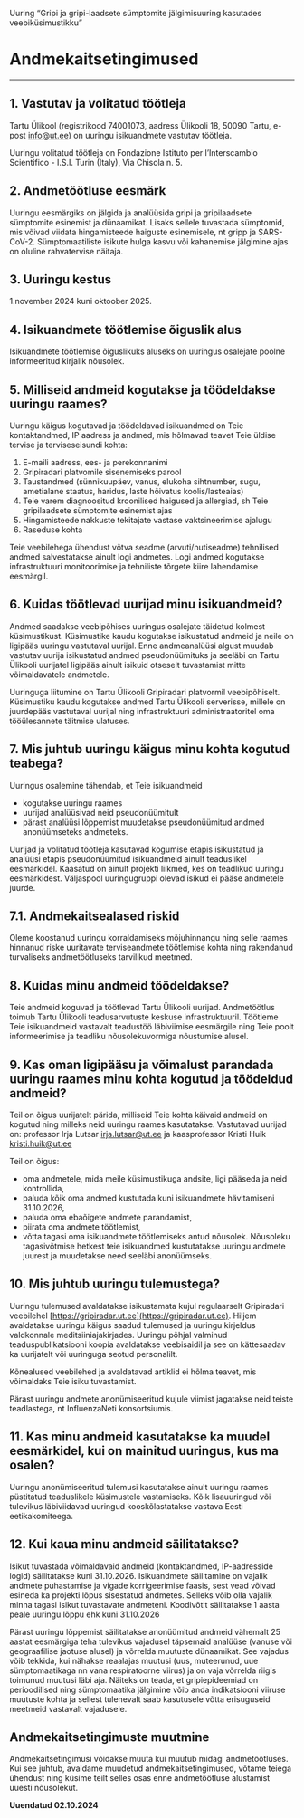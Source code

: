Uuring “Gripi ja gripi-laadsete sümptomite jälgimisuuring kasutades veebiküsimustikku”

# Andmekaitsetingimused

---

## 1. Vastutav ja volitatud töötleja

Tartu Ülikool (registrikood 74001073, aadress Ülikooli 18, 50090 Tartu, e-post
info@ut.ee) on uuringu isikuandmete vastutav töötleja.

Uuringu volitatud töötleja on Fondazione Istituto per l’Interscambio Scientifico - I.S.I.
Turin (Italy), Via Chisola n. 5.

## 2. Andmetöötluse eesmärk

Uuringu eesmärgiks on jälgida ja analüüsida gripi ja gripilaadsete sümptomite esinemist ja
dünaamikat. Lisaks sellele tuvastada sümptomid, mis võivad viidata hingamisteede haiguste
esinemisele, nt gripp ja SARS-CoV-2. Sümptomaatiliste isikute hulga kasvu või kahanemise
jälgimine ajas on oluline rahvatervise näitaja.

## 3. Uuringu kestus 

1.november 2024 kuni oktoober 2025.

## 4. Isikuandmete töötlemise õiguslik alus

Isikuandmete töötlemise õiguslikuks aluseks on uuringus osalejate poolne informeeritud
kirjalik nõusolek.

## 5. Milliseid andmeid kogutakse ja töödeldakse uuringu raames?

Uuringu käigus kogutavad ja töödeldavad isikuandmed on Teie kontaktandmed, IP aadress ja
andmed, mis hõlmavad teavet Teie üldise tervise ja terviseseisundi kohta:

1. E-maili aadress, ees- ja perekonnanimi
2. Gripiradari platvomile sisenemiseks parool
3. Taustandmed (sünnikuupäev, vanus, elukoha sihtnumber, sugu, ametialane staatus,
haridus, laste hõivatus koolis/lasteaias)
4. Teie varem diagnoositud kroonilised haigused ja allergiad, sh Teie gripilaadsete
sümptomite esinemist ajas
5. Hingamisteede nakkuste tekitajate vastase vaktsineerimise ajalugu
6. Raseduse kohta

Teie veebilehega ühendust võtva seadme (arvuti/nutiseadme) tehnilised andmed salvestatakse
ainult logi andmetes. Logi andmed kogutakse infrastruktuuri monitoorimise ja tehniliste
tõrgete kiire lahendamise eesmärgil.

## 6. Kuidas töötlevad uurijad minu isikuandmeid?

Andmed saadakse veebipõhises uuringus osalejate täidetud kolmest küsimustikust.
Küsimustike kaudu kogutakse isikustatud andmeid ja neile on ligipääs uuringu vastutaval
uurijal. Enne andmeanalüüsi algust muudab vastutav uurija isikustatud andmed
pseudonüümituks ja seeläbi on Tartu Ülikooli uurijatel ligipääs ainult isikuid otseselt
tuvastamist mitte võimaldavatele andmetele.

Uuringuga liitumine on Tartu Ülikooli Gripiradari platvormil veebipõhiselt. Küsimustiku
kaudu kogutakse andmed Tartu Ülikooli serverisse, millele on juurdepääs vastutaval
uurijal ning infrastruktuuri administraatoritel oma tööülesannete täitmise ulatuses.

## 7. Mis juhtub uuringu käigus minu kohta kogutud teabega?

Uuringus osalemine tähendab, et Teie isikuandmeid

- kogutakse uuringu raames
- uurijad analüüsivad neid pseudonüümitult
- pärast analüüsi lõppemist muudetakse pseudonüümitud andmed anonüümseteks andmeteks.

Uurijad ja volitatud töötleja kasutavad kogumise etapis isikustatud ja analüüsi etapis
pseudonüümitud isikuandmeid ainult teaduslikel eesmärkidel.
Kaasatud on ainult projekti liikmed, kes on teadlikud uuringu eesmärkidest. Väljaspool
uuringugruppi olevad isikud ei pääse andmetele juurde.

## 7.1. Andmekaitsealased riskid

Oleme koostanud uuringu korraldamiseks mõjuhinnangu ning selle raames hinnanud riske
uuritavate terviseandmete töötlemise kohta ning rakendanud turvaliseks andmetöötluseks
tarvilikud meetmed.

## 8. Kuidas minu andmeid töödeldakse?

Teie andmeid koguvad ja töötlevad Tartu Ülikooli uurijad. Andmetöötlus toimub Tartu
Ülikooli teadusarvutuste keskuse infrastruktuuril. Töötleme Teie isikuandmeid vastavalt
teadustöö läbiviimise eesmärgile ning Teie poolt informeerimise ja teadliku
nõusolekuvormiga nõustumise alusel.

## 9. Kas oman ligipääsu ja võimalust parandada uuringu raames minu kohta kogutud ja töödeldud andmeid?

Teil on õigus uurijatelt pärida, milliseid Teie kohta käivaid andmeid on kogutud ning milleks
neid uuringu raames kasutatakse. Vastutavad uurijad on: professor Irja Lutsar
irja.lutsar@ut.ee ja kaasprofessor Kristi Huik kristi.huik@ut.ee

Teil on õigus:

- oma andmetele, mida meile küsimustikuga andsite, ligi pääseda ja neid kontrollida,
- paluda kõik oma andmed kustutada kuni isikuandmete hävitamiseni 31.10.2026,
- paluda oma ebaõigete andmete parandamist,
- piirata oma andmete töötlemist,
- võtta tagasi oma isikuandmete töötlemiseks antud nõusolek. Nõusoleku tagasivõtmise hetkest teie isikuandmed kustutatakse uuringu andmete juurest ja muudetakse need seeläbi anonüümseks.

## 10. Mis juhtub uuringu tulemustega?

Uuringu tulemused avaldatakse isikustamata kujul regulaarselt Gripiradari veebilehel
[https://gripiradar.ut.ee](https://gripiradar.ut.ee). Hiljem avaldatakse uuringu käigus saadud tulemused ja
uuringu kirjeldus valdkonnale meditsiiniajakirjades. Uuringu põhjal valminud
teaduspublikatsiooni koopia avaldatakse veebisaidil ja see on kättesaadav ka uurijatelt või
uuringuga seotud personalilt.

Kõnealused veebilehed ja avaldatavad artiklid ei hõlma teavet, mis võimaldaks Teie isiku
tuvastamist.

Pärast uuringu andmete anonümiseeritud kujule viimist jagatakse neid teiste teadlastega, nt
InfluenzaNeti konsortsiumis.

## 11. Kas minu andmeid kasutatakse ka muudel eesmärkidel, kui on mainitud uuringus, kus ma osalen?

Uuringu anonümiseeritud tulemusi kasutatakse ainult uuringu raames püstitatud teaduslikele
küsimustele vastamiseks. Kõik lisauuringud või tulevikus läbiviidavad uuringud
kooskõlastatakse vastava Eesti eetikakomiteega.

## 12. Kui kaua minu andmeid säilitatakse?

Isikut tuvastada võimaldavaid andmeid (kontaktandmed, IP-aadresside logid) säilitatakse
kuni 31.10.2026. Isikuandmete säilitamine on vajalik andmete puhastamise ja vigade
korrigeerimise faasis, sest vead võivad esineda ka projekti lõpus sisestatud andmetes. Selleks
võib olla vajalik minna tagasi isikut tuvastavate andmeteni. Koodivõtit säilitatakse 1 aasta
peale uuringu lõppu ehk kuni 31.10.2026

Pärast uuringu lõppemist säilitatakse anonüümitud andmeid vähemalt 25 aastat eesmärgiga
teha tulevikus vajadusel täpsemaid analüüse (vanuse või geograafilise jaotuse alusel) ja
võrrelda muutuste dünaamikat. See vajadus võib tekkida, kui nähakse reaalajas muutusi (uus,
muteerunud, uue sümptomaatikaga nn vana respiratoorne viirus) ja on vaja võrrelda riigis
toimunud muutusi läbi aja. Näiteks on teada, et gripiepideemiad on perioodilised ning
sümptomaatika jälgimine võib anda indikatsiooni viiruse muutuste kohta ja sellest tulenevalt
saab kasutusele võtta erisuguseid meetmeid vastavalt vajadusele.

## Andmekaitsetingimuste muutmine
Andmekaitsetingimusi võidakse muuta kui muutub midagi andmetöötluses. Kui see juhtub,
avaldame muudetud andmekaitsetingimused, võtame teiega ühendust ning küsime teilt selles
osas enne andmetöötluse alustamist uuesti nõusolekut.

**Uuendatud 02.10.2024**





